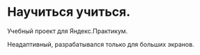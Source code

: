 # Научиться учиться.

Учебный проект для Яндекс.Практикум.

Неадаптивный, разрабатывался только для больших экранов.
